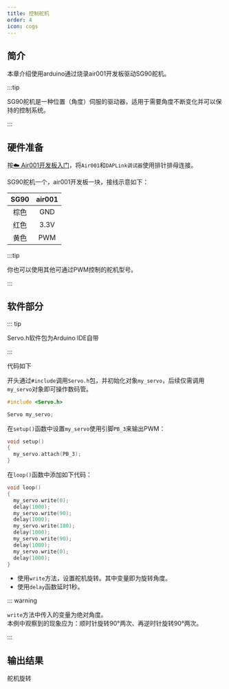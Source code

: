 ```yaml
---
title: 控制舵机
order: 4
icon: cogs
---
```

## 简介

本章介绍使用arduino通过烧录air001开发板驱动SG90舵机。

:::tip

SG90舵机是一种位置（角度）伺服的驱动器，适用于需要角度不断变化并可以保持的控制系统。

:::

## 硬件准备

按[☁️ Air001开发板入门](/tutorial-advanced/Air001_start.html)，将`Air001`和`DAPLink调试器`使用排针排母连接。

SG90舵机一个，air001开发板一块，接线示意如下：

| SG90 | air001 |
| :--: | :----: |
|棕色|GND|
|红色|3.3V|
|黄色|PWM|

:::tip

你也可以使用其他可通过PWM控制的舵机型号。

:::

## 软件部分

::: tip

Servo.h软件包为Arduino IDE自带

:::

代码如下

开头通过`#include`调用`Servo.h`包，并初始化对象`my_servo`，后续仅需调用`my_servo`对象即可操作数码管。

```cpp
#include <Servo.h>

Servo my_servo;
```

在`setup()`函数中设置`my_servo`使用引脚`PB_3`来输出PWM：

```cpp
void setup()
{
  my_servo.attach(PB_3);
}
```

在`loop()`函数中添加如下代码：

```cpp
void loop()
{
  my_servo.write(0);
  delay(1000);
  my_servo.write(90);
  delay(1000);
  my_servo.write(180);
  delay(1000);
  my_servo.write(90);
  delay(1000);
  my_servo.write(0);
  delay(1000);
}
```

- 使用`write`方法，设置舵机旋转。其中变量即为旋转角度。
- 使用`delay`函数延时1秒。

::: warning

`write`方法中传入的变量为绝对角度。  
本例中观察到的现象应为：顺时针旋转90°两次、再逆时针旋转90°两次。

:::

## 输出结果

舵机旋转

